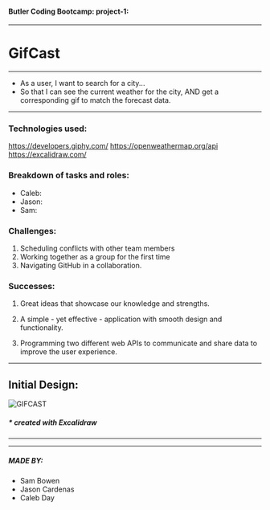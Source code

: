 #### Butler Coding Bootcamp: project-1:
_______________________________________
# GifCast
---

- As a user, I want to search for a city...
- So that I can see the current weather for the city, AND get a corresponding gif to match the forecast data.

---

### Technologies used:

https://developers.giphy.com/
https://openweathermap.org/api
https://excalidraw.com/

### Breakdown of tasks and roles:

- Caleb:
- Jason:
- Sam:

### Challenges:

1. Scheduling conflicts with other team members
2. Working together as a group for the first time
3. Navigating GitHub in a collaboration.

### Successes:

1. Great ideas that showcase our knowledge and strengths.

2. A simple - yet effective - application with smooth design and functionality.

3. Programming two different web APIs to communicate and share data to improve the user experience.

---

## Initial Design:

![GIFCAST](https://user-images.githubusercontent.com/100164686/163264370-fa9311bf-5930-496d-84fd-4a5bce1eb129.png)

##### \* created with Excalidraw
---


---
##### MADE BY:

- Sam Bowen
- Jason Cardenas
- Caleb Day
